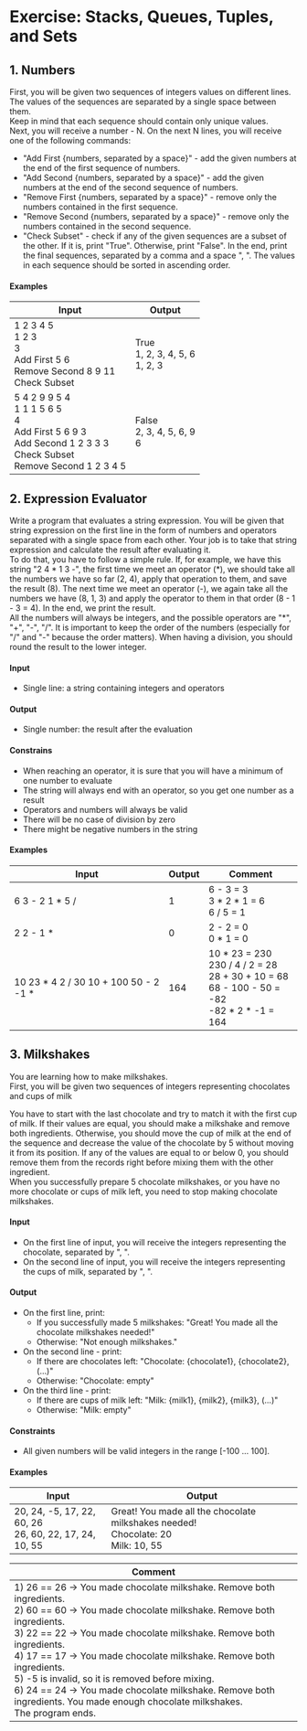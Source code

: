# Exercise: Stacks, Queues, Tuples, and Sets
## 1.	Numbers
First, you will be given two sequences of integers values on different lines. The values of the sequences are separated by a single space between them.  
Keep in mind that each sequence should contain only unique values.  
Next, you will receive a number - N. On the next N lines, you will receive one of the following commands:  
*	"Add First {numbers, separated by a space}" - add the given numbers at the end of the first sequence of numbers.
*	"Add Second {numbers, separated by a space}" - add the given numbers at the end of the second sequence of numbers.
*	"Remove First {numbers, separated by a space}" - remove only the numbers contained in the first sequence.
*	"Remove Second {numbers, separated by a space}" - remove only the numbers contained in the second sequence.
*	"Check Subset" - check if any of the given sequences are a subset of the other. If it is, print "True". Otherwise, print "False".
In the end, print the final sequences, separated by a comma and a space ", ". The values in each sequence should be sorted in ascending order.  
#### Examples

| Input | Output |
| ----- | ------ |
| 1 2 3 4 5<br />1 2 3<br />3<br />Add First 5 6<br />Remove Second 8 9 11<br />Check Subset | True<br />1, 2, 3, 4, 5, 6<br />1, 2, 3 |
| 5 4 2 9 9 5 4<br />1 1 1 5 6 5<br />4<br />Add First 5 6 9 3<br />Add Second 1 2 3 3 3<br />Check Subset<br />Remove Second 1 2 3 4 5 | False<br />2, 3, 4, 5, 6, 9<br />6 |

## 2.	Expression Evaluator
Write a program that evaluates a string expression. You will be given that string expression on the first line in the form of numbers and operators separated with a single space from each other. Your job is to take that string expression and calculate the result after evaluating it.  
To do that, you have to follow a simple rule. If, for example, we have this string "2 4 * 1 3 -", the first time we meet an operator (\*), we should take all the numbers we have so far (2, 4), apply that operation to them, and save the result (8). The next time we meet an operator (-), we again take all the numbers we have (8, 1, 3) and apply the operator to them in that order (8 - 1 - 3 = 4). In the end, we print the result.  
All the numbers will always be integers, and the possible operators are "\*", "+", "-", "/". It is important to keep the order of the numbers (especially for "/" and "-" because the order matters). When having a division, you should round the result to the lower integer.  
#### Input
*	Single line: a string containing integers and operators
#### Output
*	Single number: the result after the evaluation
#### Constrains
*	When reaching an operator, it is sure that you will have a minimum of one number to evaluate
*	The string will always end with an operator, so you get one number as a result
*	Operators and numbers will always be valid
*	There will be no case of division by zero
*	There might be negative numbers in the string
#### Examples

| Input | Output | Comment |
| ----- | ------ | ------ |
| 6 3 - 2 1 * 5 / | 1 | 6 - 3 = 3<br />3 * 2 * 1 = 6<br />6 / 5 = 1 |
| 2 2 - 1 * | 0 | 2 - 2 = 0<br />0 * 1 = 0 |
| 10 23 * 4 2 / 30 10 + 100 50 - 2 -1 * | 164 | 10 * 23 = 230<br />230 / 4 / 2 = 28<br />28 + 30 + 10 = 68<br />68 - 100 - 50 = -82<br />-82 * 2 * -1 = 164 |

## 3. Milkshakes
You are learning how to make milkshakes.  
First, you will be given two sequences of integers representing chocolates and cups of milk  

You have to start with the last chocolate and try to match it with the first cup of milk. If their values are equal, you
should make a milkshake and remove both ingredients. Otherwise, you should move the cup of milk at the end of
the sequence and decrease the value of the chocolate by 5 without moving it from its position.
If any of the values are equal to or below 0, you should remove them from the records right before mixing them with
the other ingredient.  
When you successfully prepare 5 chocolate milkshakes, or you have no more chocolate or cups of milk left, you need
to stop making chocolate milkshakes.  
#### Input
* On the first line of input, you will receive the integers representing the chocolate, separated by ", ".
* On the second line of input, you will receive the integers representing the cups of milk, separated by ", ".
#### Output
* On the first line, print:
    * If you successfully made 5 milkshakes: "Great! You made all the chocolate milkshakes
needed!"
    * Otherwise: "Not enough milkshakes."
* On the second line - print:
    * If there are chocolates left: "Chocolate: {chocolate1}, {chocolate2}, (…)"
    * Otherwise: "Chocolate: empty"
* On the third line - print:
    * If there are cups of milk left: "Milk: {milk1}, {milk2}, {milk3}, (…)"
    * Otherwise: "Milk: empty"
#### Constraints
* All given numbers will be valid integers in the range [-100 … 100].
#### Examples

| Input | Output |
| ----- | ------ |
| 20, 24, -5, 17, 22, 60, 26<br />26, 60, 22, 17, 24, 10, 55 | Great! You made all the chocolate milkshakes needed!<br />Chocolate: 20<br />Milk: 10, 55 |

| Comment |
| ------ |
| 1) 26 == 26 -> You made chocolate milkshake. Remove both ingredients.<br />2) 60 == 60 -> You made chocolate milkshake. Remove both ingredients.<br />3) 22 == 22 -> You made chocolate milkshake. Remove both ingredients.<br />4) 17 == 17 -> You made chocolate milkshake. Remove both ingredients.<br />5) -5 is invalid, so it is removed before mixing.<br />6) 24 == 24 -> You made chocolate milkshake. Remove both ingredients. You made enough chocolate milkshakes.<br />The program ends. |

